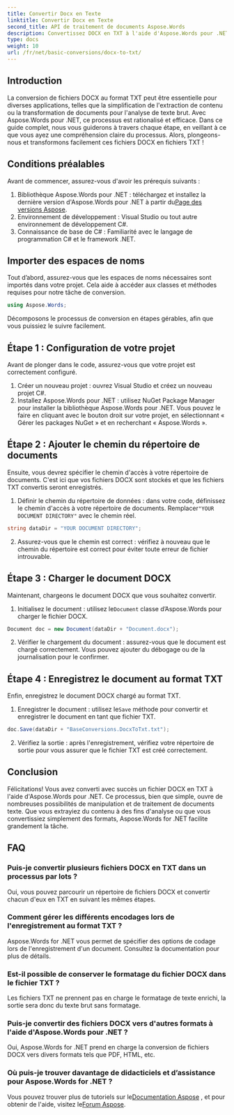 ```yaml
---
title: Convertir Docx en Texte
linktitle: Convertir Docx en Texte
second_title: API de traitement de documents Aspose.Words
description: Convertissez DOCX en TXT à l'aide d'Aspose.Words pour .NET avec notre guide étape par étape. Apprenez à transformer des documents efficacement et sans effort.
type: docs
weight: 10
url: /fr/net/basic-conversions/docx-to-txt/
---
```

## Introduction

La conversion de fichiers DOCX au format TXT peut être essentielle pour diverses applications, telles que la simplification de l'extraction de contenu ou la transformation de documents pour l'analyse de texte brut. Avec Aspose.Words pour .NET, ce processus est rationalisé et efficace. Dans ce guide complet, nous vous guiderons à travers chaque étape, en veillant à ce que vous ayez une compréhension claire du processus. Alors, plongeons-nous et transformons facilement ces fichiers DOCX en fichiers TXT !

## Conditions préalables

Avant de commencer, assurez-vous d'avoir les prérequis suivants :

1.  Bibliothèque Aspose.Words pour .NET : téléchargez et installez la dernière version d'Aspose.Words pour .NET à partir du[Page des versions Aspose](https://releases.aspose.com/words/net/).
2. Environnement de développement : Visual Studio ou tout autre environnement de développement C#.
3. Connaissance de base de C# : Familiarité avec le langage de programmation C# et le framework .NET.

## Importer des espaces de noms

Tout d’abord, assurez-vous que les espaces de noms nécessaires sont importés dans votre projet. Cela aide à accéder aux classes et méthodes requises pour notre tâche de conversion.

```csharp
using Aspose.Words;
```

Décomposons le processus de conversion en étapes gérables, afin que vous puissiez le suivre facilement.

## Étape 1 : Configuration de votre projet

Avant de plonger dans le code, assurez-vous que votre projet est correctement configuré.

1. Créer un nouveau projet : ouvrez Visual Studio et créez un nouveau projet C#.
2. Installez Aspose.Words pour .NET : utilisez NuGet Package Manager pour installer la bibliothèque Aspose.Words pour .NET. Vous pouvez le faire en cliquant avec le bouton droit sur votre projet, en sélectionnant « Gérer les packages NuGet » et en recherchant « Aspose.Words ».

## Étape 2 : Ajouter le chemin du répertoire de documents

Ensuite, vous devrez spécifier le chemin d'accès à votre répertoire de documents. C'est ici que vos fichiers DOCX sont stockés et que les fichiers TXT convertis seront enregistrés.

1.  Définir le chemin du répertoire de données : dans votre code, définissez le chemin d'accès à votre répertoire de documents. Remplacer`"YOUR DOCUMENT DIRECTORY"` avec le chemin réel.

```csharp
string dataDir = "YOUR DOCUMENT DIRECTORY";
```

2. Assurez-vous que le chemin est correct : vérifiez à nouveau que le chemin du répertoire est correct pour éviter toute erreur de fichier introuvable.

## Étape 3 : Charger le document DOCX

Maintenant, chargeons le document DOCX que vous souhaitez convertir.

1.  Initialisez le document : utilisez le`Document` classe d’Aspose.Words pour charger le fichier DOCX.

```csharp
Document doc = new Document(dataDir + "Document.docx");
```

2. Vérifier le chargement du document : assurez-vous que le document est chargé correctement. Vous pouvez ajouter du débogage ou de la journalisation pour le confirmer.

## Étape 4 : Enregistrez le document au format TXT

Enfin, enregistrez le document DOCX chargé au format TXT.

1.  Enregistrer le document : utilisez le`Save` méthode pour convertir et enregistrer le document en tant que fichier TXT.

```csharp
doc.Save(dataDir + "BaseConversions.DocxToTxt.txt");
```

2. Vérifiez la sortie : après l'enregistrement, vérifiez votre répertoire de sortie pour vous assurer que le fichier TXT est créé correctement.

## Conclusion

Félicitations! Vous avez converti avec succès un fichier DOCX en TXT à l'aide d'Aspose.Words pour .NET. Ce processus, bien que simple, ouvre de nombreuses possibilités de manipulation et de traitement de documents texte. Que vous extrayiez du contenu à des fins d'analyse ou que vous convertissiez simplement des formats, Aspose.Words for .NET facilite grandement la tâche.

## FAQ

### Puis-je convertir plusieurs fichiers DOCX en TXT dans un processus par lots ?

Oui, vous pouvez parcourir un répertoire de fichiers DOCX et convertir chacun d'eux en TXT en suivant les mêmes étapes.

### Comment gérer les différents encodages lors de l'enregistrement au format TXT ?

Aspose.Words for .NET vous permet de spécifier des options de codage lors de l'enregistrement d'un document. Consultez la documentation pour plus de détails.

### Est-il possible de conserver le formatage du fichier DOCX dans le fichier TXT ?

Les fichiers TXT ne prennent pas en charge le formatage de texte enrichi, la sortie sera donc du texte brut sans formatage.

### Puis-je convertir des fichiers DOCX vers d'autres formats à l'aide d'Aspose.Words pour .NET ?

Oui, Aspose.Words for .NET prend en charge la conversion de fichiers DOCX vers divers formats tels que PDF, HTML, etc.

### Où puis-je trouver davantage de didacticiels et d’assistance pour Aspose.Words for .NET ?

 Vous pouvez trouver plus de tutoriels sur le[Documentation Aspose](https://reference.aspose.com/words/net/) , et pour obtenir de l'aide, visitez le[Forum Aspose](https://forum.aspose.com/c/words/8).


